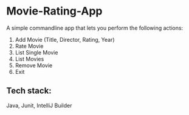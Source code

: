 # Movie-Rating-App

A simple commandline app that lets you perform the following actions:

1. Add Movie (Title, Director, Rating, Year)
2. Rate Movie
3. List Single Movie
4. List Movies
5. Remove Movie
6. Exit

## Tech stack:

Java, Junit, IntelliJ Builder
